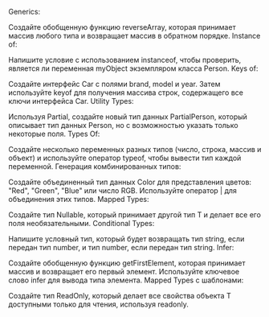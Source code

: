 Generics:

Создайте обобщенную функцию reverseArray, которая принимает массив любого типа и возвращает массив в обратном порядке.
Instance of:

Напишите условие с использованием instanceof, чтобы проверить, является ли переменная myObject экземпляром класса Person.
Keys of:

Создайте интерфейс Car с полями brand, model и year. Затем используйте keyof для получения массива строк, содержащего все ключи интерфейса Car.
Utility Types:

Используя Partial, создайте новый тип данных PartialPerson, который описывает тип данных Person, но с возможностью указать только некоторые поля.
Types Of:

Создайте несколько переменных разных типов (число, строка, массив и объект) и используйте оператор typeof, чтобы вывести тип каждой переменной.
Генерация комбинированных типов:

Создайте объединенный тип данных Color для представления цветов: "Red", "Green", "Blue" или число RGB. Используйте оператор | для объединения этих типов.
Mapped Types:

Создайте тип Nullable<T>, который принимает другой тип T и делает все его поля необязательными.
Conditional Types:

Напишите условный тип, который будет возвращать тип string, если передан тип number, и тип number, если передан тип string.
Infer:

Создайте обобщенную функцию getFirstElement, которая принимает массив и возвращает его первый элемент. Используйте ключевое слово infer для вывода типа элемента.
Mapped Types с шаблонами:

Создайте тип ReadOnly<T>, который делает все свойства объекта T доступными только для чтения, используя readonly.
